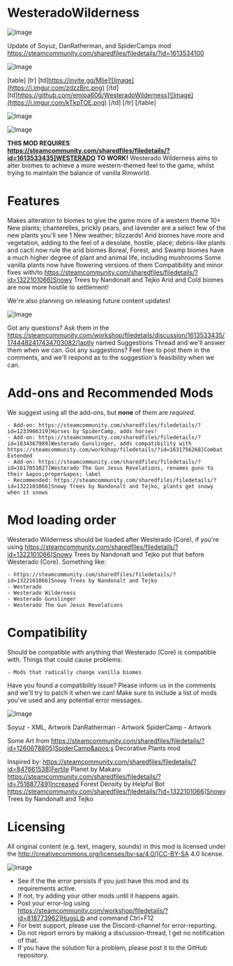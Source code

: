 # WesteradoWilderness

![Image](https://i.imgur.com/WAEzk68.png)

Update of Soyuz, DanRatherman, and SpiderCamps mod
https://steamcommunity.com/sharedfiles/filedetails/?id=1613534100

![Image](https://i.imgur.com/7Gzt3Rg.png)


[table]
	[tr]
		[td]https://invite.gg/Mlie]![Image](https://i.imgur.com/zdzzBrc.png)
[/td]
		[td]https://github.com/emipa606/WesteradoWilderness]![Image](https://i.imgur.com/kTkpTOE.png)
[/td]
	[/tr]
[/table]
	
![Image](https://i.imgur.com/NOW7jU1.png)


![Image](https://i.imgur.com/FDJGOjT.png)

**THIS MOD REQUIRES https://steamcommunity.com/sharedfiles/filedetails/?id=1613533435]WESTERADO TO WORK!**
Westerado Wilderness aims to alter biomes to achieve a more western-themed feel to the game, whilst trying to maintain the balance of vanilla Rimworld.

# Features

Makes alteration to biomes to give the game more of a western theme
10+ New plants; chanterelles, prickly pears, and lavender are a select few of the new plants you&apos;ll see 
1 New weather; blizzards!
Arid biomes have more arid vegetation, adding to the feel of a desolate, hostile, place; debris-like plants and cacti now rule the arid biomes
Boreal, Forest, and Swamp biomes have a much higher degree of plant and animal life, including mushrooms
Some vanilla plants now have flowering versions of them
Compatibility and minor fixes with/to https://steamcommunity.com/sharedfiles/filedetails/?id=1322101066]Snowy Trees by Nandonalt and Tejko
Arid and Cold biomes are now more hostile to settlement!

We&apos;re also planning on releasing future content updates!

![Image](https://i.imgur.com/1pcYJRI.png)

Got any questions? Ask them in the https://steamcommunity.com/workshop/filedetails/discussion/1613533435/1744482417434703082/]aptly named Suggestions Thread and we&apos;ll answer them when we can. Got any suggestions? Feel free to post them in the comments, and we&apos;ll respond as to the suggestion&apos;s feasibility when we can.

# Add-ons and Recommended Mods

We suggest using all the add-ons, but **none** of them are *required*.


    - Add-on: https://steamcommunity.com/sharedfiles/filedetails/?id=1233906319]Horses by SpiderCamp, adds horses!
    - Add-on: https://steamcommunity.com/sharedfiles/filedetails/?id=1634367989]Westerado Gunslinger, adds compatibility with https://steamcommunity.com/workshop/filedetails/?id=1631756268]Combat Extended
    - Add-on: https://steamcommunity.com/sharedfiles/filedetails/?id=1617051027]Westerado The Gun Jesus Revelations, renames guns to their &apos;proper&apos; label
    - Recommended: https://steamcommunity.com/sharedfiles/filedetails/?id=1322101066]Snowy Trees by Nandonalt and Tejko, plants get snowy when it snows



# Mod loading order

Westerado Wilderness should be loaded after Westerado (Core), if you&apos;re using https://steamcommunity.com/sharedfiles/filedetails/?id=1322101066]Snowy Trees by Nandonalt and Tejko put that before Westerado (Core). Something like:


    - https://steamcommunity.com/sharedfiles/filedetails/?id=1322101066]Snowy Trees by Nandonalt and Tejko
    - Westerado
    - Westerado Wilderness
    - Westerado Gunslinger
    - Westerado The Gun Jesus Revelations



# Compatibility

Should be compatible with anything that Westerado (Core) is compatible with. Things that could cause problems:


    - Mods that radically change vanilla biomes



Have you found a compatibility issue? Please inform us in the comments and we&apos;ll try to patch it when we can! Make sure to include a list of mods you&apos;ve used and any potential error messages.

![Image](https://i.imgur.com/AoyjZj7.png)

Soyuz - XML, Artwork
DanRatherman - Artwork
SpiderCamp - Artwork

Some Art from https://steamcommunity.com/sharedfiles/filedetails/?id=1260678805]SpiderCamp&apos;s Decorative Plants mod

Inspired by:
https://steamcommunity.com/sharedfiles/filedetails/?id=847661538]Fertile Planet by Makaru
https://steamcommunity.com/sharedfiles/filedetails/?id=751887749]Increased Forest Density by Helpful Bot
https://steamcommunity.com/sharedfiles/filedetails/?id=1322101066]Snowy Trees by Nandonalt and Tejko

# Licensing

All original content (e.g. text, imagery, sounds) in this mod is licensed under the http://creativecommons.org/licenses/by-sa/4.0/]CC-BY-SA 4.0 license.


![Image](https://i.imgur.com/Rs6T6cr.png)



-  See if the the error persists if you just have this mod and its requirements active.
-  If not, try adding your other mods until it happens again.
-  Post your error-log using https://steamcommunity.com/workshop/filedetails/?id=818773962]HugsLib and command Ctrl+F12
-  For best support, please use the Discord-channel for error-reporting.
-  Do not report errors by making a discussion-thread, I get no notification of that.
-  If you have the solution for a problem, please post it to the GitHub repository.



